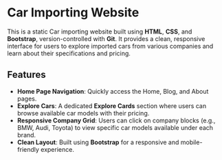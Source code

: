 # Car Importing Website

This is a  static Car importing website built using **HTML**, **CSS**, and **Bootstrap**, version-controlled with **Git**. It provides a clean, responsive interface for users to explore imported cars from various companies and learn about their specifications and pricing.

## Features

- **Home Page Navigation**: Quickly access the Home, Blog, and About pages.
- **Explore Cars**: A dedicated **Explore Cards** section where users can browse available car models with their pricing.
- **Responsive Company Grid**: Users can click on company blocks (e.g., BMW, Audi, Toyota) to view specific car models available under each brand.
- **Clean Layout**: Built using **Bootstrap** for a responsive and mobile-friendly experience.




